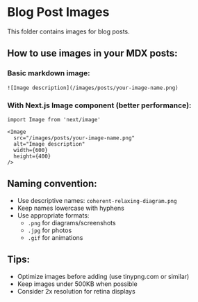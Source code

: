 # Blog Post Images

This folder contains images for blog posts.

## How to use images in your MDX posts:

### Basic markdown image:
```mdx
![Image description](/images/posts/your-image-name.png)
```

### With Next.js Image component (better performance):
```mdx
import Image from 'next/image'

<Image 
  src="/images/posts/your-image-name.png" 
  alt="Image description"
  width={600} 
  height={400} 
/>
```

## Naming convention:
- Use descriptive names: `coherent-relaxing-diagram.png` 
- Keep names lowercase with hyphens
- Use appropriate formats: 
  - `.png` for diagrams/screenshots
  - `.jpg` for photos
  - `.gif` for animations

## Tips:
- Optimize images before adding (use tinypng.com or similar)
- Keep images under 500KB when possible
- Consider 2x resolution for retina displays